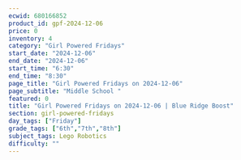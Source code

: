 ```yaml
---
ecwid: 680166852
product_id: gpf-2024-12-06
price: 0
inventory: 4
category: "Girl Powered Fridays"
start_date: "2024-12-06"
end_date: "2024-12-06"
start_time: "6:30"
end_time: "8:30"
page_title: "Girl Powered Fridays on 2024-12-06"
page_subtitle: "Middle School "
featured: 0
title: "Girl Powered Fridays on 2024-12-06 | Blue Ridge Boost"
section: girl-powered-fridays
day_tags: ["Friday"]
grade_tags: ["6th","7th","8th"]
subject_tags: Lego Robotics
difficulty: ""
---
```


